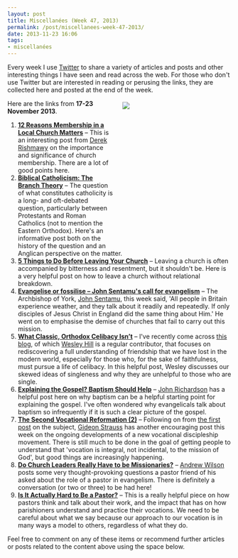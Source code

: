 ```yaml
---
layout: post
title: Miscellanées (Week 47, 2013)
permalink: /post/miscellanees-week-47-2013/
date: 2013-11-23 16:06
tags:
- miscellanées
---
```

Every week I use <a href="http://twitter.com/jakebelder">Twitter</a> to share a variety of articles and posts and other interesting things I have seen and read across the web. For those who don't use Twitter but are interested in reading or perusing the links, they are collected here and posted at the end of the week.

<div style="float: right; margin: 5px 1px 0px 20px; width: 244px; height: 325px;"><img src="https://dl.dropboxusercontent.com/u/3897986/Jake%20Blog%20Images/leaving-church.jpg"></div>
Here are the links from <strong>17-23 November 2013</strong>.

<ol>
<li><strong><a href="http://bit.ly/185rPhP">12 Reasons Membership in a Local Church Matters</a></strong> – This is an interesting post from <a href="http://twitter.com/DZRishmawy">Derek Rishmawy</a> on the importance and significance of church membership. There are a lot of good points here.</li>

<li><strong><a href="http://bit.ly/1aDmQ5D">Biblical Catholicism: The Branch Theory</a></strong> – The question of what constitutes catholicity is a long- and oft-debated question, particularly between Protestants and Roman Catholics (not to mention the Eastern Orthodox). Here's an informative post both on the history of the question and an Anglican perspective on the matter.</li>

<li><strong><a href="http://bit.ly/18MfvNO">5 Things to Do Before Leaving Your Church</a></strong> – Leaving a church is often accompanied by bitterness and resentment, but it shouldn't be. Here is a very helpful post on how to leave a church without relational breakdown.</li>

<li><strong><a href="http://bit.ly/18MwQ9B">Evangelise or fossilise – John Sentamu's call for evangelism</a></strong> – The Archbishop of York, <a href="http://twitter.com/JohnSentamu">John Sentamu</a>, this week said, 'All people in Britain experience weather, and they talk about it readily and repeatedly. If only disciples of Jesus Christ in England did the same thing about Him.' He went on to emphasise the demise of churches that fail to carry out this mission.</li>

<li><strong><a href="http://bit.ly/18MxDak">What Classic, Orthodox Celibacy Isn’t</a></strong> – I've recently come across <a href="http://spiritualfriendship.org/">this blog</a>, of which <a href="http://twitter.com/wesleyhill">Wesley Hill</a> is a regular contributor, that focuses on rediscovering a full understanding of friendship that we have lost in the modern world, especially for those who, for the sake of faithfulness, must pursue a life of celibacy. In this helpful post, Wesley discusses our skewed ideas of singleness and why they are unhelpful to those who are single.</li>

<li><strong><a href="http://bit.ly/19GtR1N">Explaining the Gospel? Baptism Should Help</a></strong> – <a href="http://twitter.com/ugleyvicar">John Richardson</a> has a helpful post here on why baptism can be a helpful starting point for explaining the gospel. I've often wondered why evangelicals talk about baptism so infrequently if it is such a clear picture of the gospel.</li>

<li><strong><a href="http://bit.ly/18T4laj">The Second Vocational Reformation (2)</a></strong> – Following on from <a href="http://bit.ly/1aN8e2r">the first post</a> on the subject, <a href="http://twitter.com/gideonstrauss">Gideon Strauss</a> has another encouraging post this week on the ongoing developments of a new vocational discipleship movement. There is still much to be done in the goal of getting people to understand that 'vocation is integral, not incidental, to the mission of God', but good things are increasingly happening.</li>

<li><strong><a href="http://bit.ly/18T5kXK">Do Church Leaders Really Have to be Missionaries?</a></strong> – <a href="http://twitter.com/AJWTheology">Andrew Wilson</a> posts some very thought-provoking questions a pastor friend of his asked about the role of a pastor in evangelism. There is definitely a conversation (or two or three) to be had here!</li>

<li><strong><a href="http://bit.ly/1i1f8IQ">Is It Actually Hard to Be a Pastor?</a></strong> – This is a really helpful piece on how pastors think and talk about their work, and the impact that has on how parishioners understand and practice their vocations. We need to be careful about what we say because our approach to our vocation is in many ways a model to others, regardless of what they do.</li>
</ol>

Feel free to comment on any of these items or recommend further articles or posts related to the content above using the space below.

